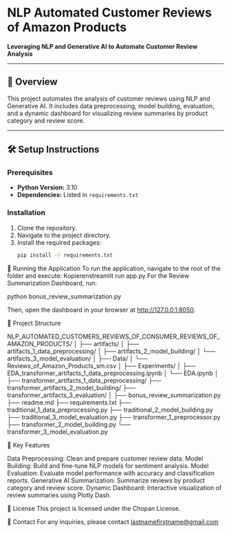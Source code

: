 # NLP Automated Customer Reviews of Amazon Products

**Leveraging NLP and Generative AI to Automate Customer Review Analysis**

---

## 📌 Overview

This project automates the analysis of customer reviews using NLP and Generative AI. It includes data preprocessing, model building, evaluation, and a dynamic dashboard for visualizing review summaries by product category and review score.

---

## 🛠️ Setup Instructions

### Prerequisites
- **Python Version:** 3.10
- **Dependencies:** Listed in `requirements.txt`

### Installation
1. Clone the repository.
2. Navigate to the project directory.
3. Install the required packages:
   ```bash
   pip install -r requirements.txt

🚀 Running the Application
To run the application, navigate to the root of the folder and execute:
 Kopierenstreamlit run app.py
For the Review Summarization Dashboard, run:

python bonus_review_summarization.py


Then, open the dashboard in your browser at http://127.0.0.1:8050.

📂 Project Structure

NLP_AUTOMATED_CUSTOMERS_REVIEWS_OF_CONSUMER_REVIEWS_OF_AMAZON_PRODUCTS/
│
├── artifacts/
│   ├── artifacts_1_data_preprocessing/
│   ├── artifacts_2_model_building/
│   └── artifacts_3_model_evaluation/
│
├── Data/
│   └── Reviews_of_Amazon_Products_sm.csv
│
├── Experiments/
│   ├── EDA_transformer_artifacts_1_data_preprocessing.ipynb
│   └── EDA.ipynb
│
├── transformer_artifacts_1_data_preprocessing/
├── transformer_artifacts_2_model_building/
├── transformer_artifacts_3_evaluation/
│
├── bonus_review_summarization.py
├── readme.md
├── requirements.txt
├── traditional_1_data_preprocessing.py
├── traditional_2_model_building.py
├── traditional_3_model_evaluation.py
├── transformer_1_preprocessor.py
├── transformer_2_model_building.py
└── transformer_3_model_evaluation.py

🎯 Key Features

Data Preprocessing: Clean and prepare customer review data.
Model Building: Build and fine-tune NLP models for sentiment analysis.
Model Evaluation: Evaluate model performance with accuracy and classification reports.
Generative AI Summarization: Summarize reviews by product category and review score.
Dynamic Dashboard: Interactive visualization of review summaries using Plotly Dash.


📝 License
This project is licensed under the Chopan License.

📧 Contact
For any inquiries, please contact lastnamefirstname@gmail.com
